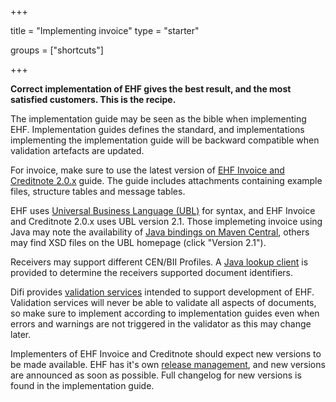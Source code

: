 +++

title = "Implementing invoice"
type = "starter"

groups = ["shortcuts"]

+++

**Correct implementation of EHF gives the best result, and the most satisfied customers. This is the recipe.**

The implementation guide may be seen as the bible when implementing EHF. Implementation guides defines the standard, and implementations implementing the implementation guide will be backward compatible when validation artefacts are updated.

For invoice, make sure to use the latest version of [EHF Invoice and Creditnote 2.0.x](/ehf/standard/ehf-invoice-and-creditnote-2.0.current/) guide. The guide includes attachments containing example files, structure tables and message tables.

EHF uses [Universal Business Language (UBL)](/ehf/standard/ubl/) for syntax, and EHF Invoice and Creditnote 2.0.x uses UBL version 2.1. Those implemeting invoice using Java may note the availability of [Java bindings on Maven Central](http://mvnrepository.com/artifact/no.difi.commons/commons-ubl21), others may find XSD files on the UBL homepage (click "Version 2.1").

Receivers may support different CEN/BII Profiles. A [Java lookup client](/peppol/tools/vefa-peppol/) is provided to determine the receivers supported document identifiers.

Difi provides [validation services](/ehf/tools/validation-service/) intended to support development of EHF. Validation services will never be able to validate all aspects of documents, so make sure to implement according to implementation guides even when errors and warnings are not triggered in the validator as this may change later.

Implementers of EHF Invoice and Creditnote should expect new versions to be made available. EHF has it's own [release management](/ehf/knowledge-base/release-management/), and new versions are announced as soon as possible. Full changelog for new versions is found in the implementation guide.
